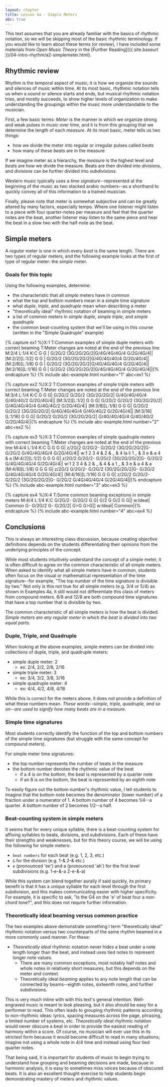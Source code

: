 ```yaml
---
layout: chapter
title: Lesson 4a - Simple Meters
abc: true
---
```


This text assumes that you are already familiar with the basics of rhythmic notation, so we will be skipping most of the basic rhythmic terminology. If you would like to learn about these terms (or review), I have included some materials from *Open Music Theory* in the [Further Reading]({{ site.baseurl }}/04-intro-rhythm/a2-simplemeter.html).

## Rhythmic review

Rhythm is the temporal aspect of music; it is how we organize the sounds and silences of music within time. At its most basic, rhythmic notation tells us when a sound or silence starts and ends, but musical rhythmic notation tries, and mostly succeeds, to show higher levels of organization to make understanding the groupings within the music more understandable to the musician. 

First, a few basic terms: *Meter* is the manner in which we organize strong and weak pulses in music over time, and it is from this grouping that we determine the length of each *measure*. At its most basic, meter tells us two things:
- how we divide the meter into regular or irregular pulses called *beats*
- how many of these *beats* are in the measure

If we imagine meter as a hierarchy, the *measure* is the highest level and *beats* are how we divide the measure. Beats are then divided into *divisions*, and *divisions* can be further divided into *subdivisions*. 

Western music typically uses a *time signature*--represented at the beginning of the music as two stacked arabic numbers--as a shorthand to quickly convey all of this information to a trained musician.

Finally, please note that meter is somewhat subjective and can be greatly altered by many factors, especially tempo. Where one listener might listen to a piece with four quarter-notes per measure and feel that the quarter notes are the beat, another listener may listen to the same piece and hear the beat in a slow two with the half-note as the beat.

## Simple meters

A *regular* meter is one in which every *beat* is the same length. There are two types of regular meters, and the following example looks at the first of type of regular meter: the *simple* meter.

### Goals for this topic

Using the following examples, determine:
- the characteristic that all *simple* meters have in common
- what the top and bottom numbers mean in a simple time signature
- what *duple*, *triple*, and *quadruple* mean when describing a meter
- "theoretically ideal" rhythmic notation of beaming in simple meters 
- a list of common meters in *simple duple*, *simple triple*, and *simple quadruple*
- the common beat-counting system that we'll be using in this course (written in the "Simple Quadruple" example)

{% capture ex1 %}X:1
T:Common examples of simple duple meters with correct beaming
T:Meter changes are noted at the end of the previous line
M:2/4
L:1/4
K:C
G G | G/2G/2 (3G/2G/2G/2|G/4G/4G/4G/4 G/2G/4G/4||
[M:2/2][L:1/2] G G | G/2G/2 (3G/2G/2G/2|G/4G/4G/4G/4 G/2G/4G/4||
[M:2/8][L:1/8] G G | G/2G/2 (3G/2G/2G/2|G/4G/4G/4G/4 G/2G/4G/4||
[M:2/16][L:1/16] G G | G/2G/2 (3G/2G/2G/2|G/4G/4G/4G/4 G/2G/4G/4||{% endcapture %}
{% include abc-example.html number="1" abc=ex1 %}

{% capture ex2 %}X:2
T:Common examples of simple triple meters with correct beaming
T:Meter changes are noted at the end of the previous line
M:3/4
L:1/4
K:C
G G G| G/2G/2 G/2G/2 (3G/2G/2G/2| G/4G/4G/4G/4 G/4G/4G/2 G/2G/4G/4||
[M:3/2][L:1/2] G G G| G/2G/2 G/2G/2 (3G/2G/2G/2| G/4G/4G/4G/4 G/4G/4G/2 G/2G/4G/4||
[M:3/8][L:1/8] G G G| G/2G/2 G/2G/2 (3G/2G/2G/2| G/4G/4G/4G/4 G/4G/4G/2 G/2G/4G/4||
[M:3/16][L:1/16] G G G| G/2G/2 G/2G/2 (3G/2G/2G/2| G/4G/4G/4G/4 G/4G/4G/2 G/2G/4G/4||{% endcapture %}
{% include abc-example.html number="2" abc=ex2 %}

{% capture ex3 %}X:3
T:Common examples of simple quadruple meters with correct beaming
T:Meter changes are noted at the end of the previous line
M:4/4
L:1/4
K:C
G G G G| z/2G/2 G/2G/2- G/2G/2 (3G/2G/2G/2|G- G/2G/2 G/4G/4G/4G/4 G/2G/4G/4||
w:1 2 3 4 & 2 & _ & 4 la li 1 _ & 3 e & a 4 & a 
[M:4/2][L:1/2] G G G G| z/2G/2 G/2G/2- G/2G/2 (3G/2G/2G/2|G- G/2G/2 G/4G/4G/4G/4 G/2G/4G/4||
w:1 2 3 4 & 2 & _ & 4 & a 1 _ & 3 e & a 4 & a
[M:4/8][L:1/8] G G G G| z/2G/2 G/2G/2- G/2G/2 (3G/2G/2G/2|G- G/2G/2 G/4G/4G/4G/4 G/2G/4G/4||
[M:4/16][L:1/16] G G G G| z/2G/2 G/2G/2- G/2G/2 (3G/2G/2G/2|G- G/2G/2 G/4G/4G/4G/4 G/2G/4G/4||{% endcapture %}
{% include abc-example.html number="3" abc=ex3 %}

{% capture ex4 %}X:4
T:Some common beaming exceptions in simple meters
M:4/4
L:1/4
K:C
G/2G/2- G/2G/2 G G| G/2 G G/2 G G||
w:Ideal| Common
G- G/2G/2 G- G/2G/2| G>G G>G|]
w:Ideal| Common|{% endcapture %}
{% include abc-example.html number="4" abc=ex4 %}

## Conclusions

This is always an interesting class discussion, because creating objective definitions depends on the students differentiating their opinions from the underlying principles of the concept.

While most students intuitively understand the concept of a simple meter, it is often difficult to agree on the common characteristic of all simple meters. When asked to identify what all simple meters have in common, students often focus on the visual or mathematical representation of the time signature--for example, "The top number of the time signature is divisible by two." Not only is this not true for all simple meters (e.g. 3/4 or 5/4) as shown in Examples 4a, it still would not differentiate this class of meters from compound meters. 6/8 and 12/8 are both compound time signatures that have a top number that is divisible by two.

The common characteristic of all simple meters is how the beat is divided. *Simple meters are any regular meter in which the beat is divided into two equal parts.*

### Duple, Triple, and Quadruple

When looking at the above examples, simple meters can be divided into collections of duple, triple, and quadruple meters:
- simple duple meter: 2 
  - ex: 2/4, 2/2, 2/8, 2/16
- simple triple meter: 3
  - ex: 3/4, 3/2, 3/8, 3/16
- simple quadruple meter: 4
  - ex: 4/4, 4/2, 4/8, 4/16

While this is correct for the meters above, it does not provide a definition of what these numbers mean. *These words--simple, triple, quadruple, and so on--are used to signify how many beats are in a measure.*

### Simple time signatures

Most students correctly identify the function of the top and bottom numbers of the simple time signatures (but struggle with the same concept for compound meters). 

For simple meter time signatures:
- the top number represents the number of beats in the measure
- the bottom number denotes the rhythmic value of the beat
  - if a 4 is on the bottom, the beat is represented by a quarter note
  - if an 8 is on the bottom, the beat is represented by an eighth note

To easily figure out the bottom number's rhythmic value, I tell students to imagine that the bottom note becomes the denominator (lower number) of a fraction under a numerator of 1. A bottom number of 4 becomes 1/4--a quarter. A bottom number of 2 becomes 1/2--a half.
  
### Beat-counting system in simple meters

It seems that for every unique syllable, there is a beat-counting system for affixing syllables to beats, divisions, and subdivisions. Each of these have their strengths and weaknesses, but for this theory course, we will be using the following for simple meters:
- `beat numbers` for each beat (e.g. 1, 2, 3, etc.)
- `&` for the division (e.g. 1-& 2-& etc.)
- `e` (pronounced 'ee') and a (pronounced 'ah') for the first level subdivisions (e.g. 1-e-&-a 2-e-&-a)

While this system can blend together aurally if said quickly, its primary benefit is that it has a unique syllable for each level through the first subdivision, and this makes communicating easier with higher specificity. For example, it is specific to ask, "Is the G4 on the 'e' of beat four a non-chord tone?", and this does not require further information.

### Theoretically ideal beaming versus common practice

The two examples above demonstrate something I term "theoretically ideal" rhythmic notation versus two counterparts of the same rhythm beamed in a more commonly used manner. For these:
- *Theoretically ideal* rhythmic notation never hides a beat under a note length longer than the beat, and instead uses tied notes to represent longer note values.
  - There are many common exceptions, most notably half notes and whole notes in relatively short measures, but this depends on the meter and context.
  - Theoretically ideal *beaming* applies to any note length that can be connected by beams--eighth notes, sixteenth notes, and further subdivisions.

This is very much inline with with this text's general intention. Well-engraved music is meant to look pleasing, but it also should be easy for a performer to read. This often leads to grouping rhythmic patterns according to non-rhythmic ideas: lyrics, spacing measures across the page, phrasing, a limited number of systems, etc. *Theoretically ideal* rhythmic notation would never obscure a beat in order to provide the easiest reading of harmony within a score. Of course, no musician will ever use this in its strictest form because it would become difficult to read in many situations; imagine not using a whole note in 4/4 time and instead using four tied quarter notes. 

That being said, it is important for students of music to begin trying to understand how grouping and beaming decisions are made, because in harmonic analysis, it is easy to sometimes miss voices because of obscured beats. It is also an excellent thought exercise to help students begin demonstrating mastery of meters and rhythmic values.